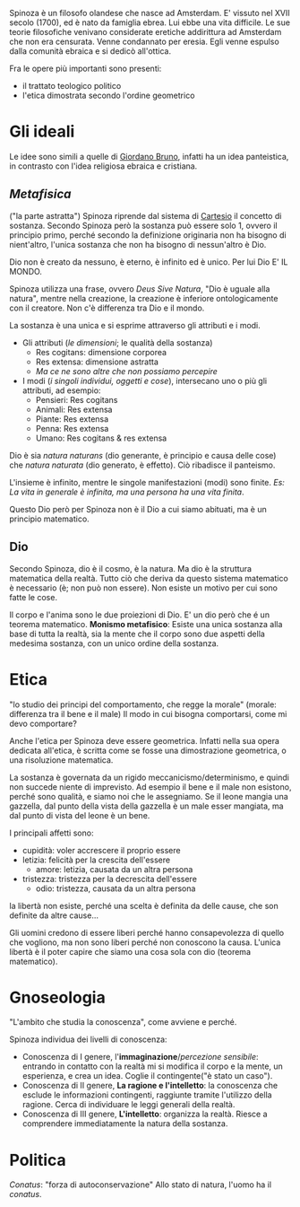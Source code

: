Spinoza è un filosofo olandese che nasce ad Amsterdam. E' vissuto nel XVII secolo (1700), ed è nato da famiglia ebrea.
Lui ebbe una vita difficile. Le sue teorie filosofiche venivano considerate eretiche addirittura ad Amsterdam che non era censurata.
Venne condannato per eresia.
Egli venne espulso dalla comunità ebraica e si dedicò all'ottica.

Fra le opere più importanti sono presenti:
- il trattato teologico politico
- l'etica dimostrata secondo l'ordine geometrico

# Gli ideali
Le idee sono simili a quelle di [Giordano Bruno](Giordano%20Bruno.md), infatti ha un idea panteistica, in contrasto con l'idea religiosa ebraica e cristiana.
## *Metafisica*
("la parte astratta")
Spinoza riprende dal sistema di [Cartesio](Cartesio.md) il concetto di sostanza. Secondo Spinoza però la sostanza può essere solo 1, ovvero il principio primo, perché secondo la definizione originaria non ha bisogno di nient'altro, l'unica sostanza che non ha bisogno di nessun'altro è Dio.

Dio non è creato da nessuno, è eterno, è infinito ed è unico. Per lui Dio E' IL MONDO.

Spinoza utilizza una frase, ovvero *Deus Sive Natura*, "Dio è uguale alla natura", mentre nella creazione, la creazione è inferiore ontologicamente con il creatore. Non c'è differenza tra Dio e il mondo.

La sostanza è una unica e si esprime attraverso gli attributi e i modi.
- Gli attributi (*le dimensioni*; le qualità della sostanza)
	- Res cogitans: dimensione corporea
	- Res extensa: dimensione astratta
	- *Ma ce ne sono altre che non possiamo percepire*
- I modi (*i singoli individui, oggetti e cose*), intersecano uno o più gli attributi, ad esempio:
	- Pensieri: Res cogitans
	- Animali: Res extensa
	- Piante: Res extensa
	- Penna: Res extensa
	- Umano: Res cogitans & res extensa

Dio è sia *natura naturans* (dio generante, è principio e causa delle cose) che *natura naturata* (dio generato, è effetto). Ciò ribadisce il panteismo.

L'insieme è infinito, mentre le singole manifestazioni (modi) sono finite.
*Es: La vita in generale è infinita, ma una persona ha una vita finita*.

Questo Dio però per Spinoza non è il Dio a cui siamo abituati, ma è un principio matematico.
## Dio
Secondo Spinoza, dio è il cosmo, è la natura. Ma dio è la struttura matematica della realtà.
Tutto ciò che deriva da questo sistema matematico è necessario (è; non può non essere). Non esiste un motivo per cui sono fatte le cose.

Il corpo e l'anima sono le due proiezioni di Dio. E' un dio però che é un teorema matematico.
**Monismo metafisico**: Esiste una unica sostanza alla base di tutta la realtà, sia la mente che il corpo sono due aspetti della medesima sostanza, con un unico ordine della sostanza.
# Etica
"lo studio dei principi del comportamento, che regge la morale" (morale: differenza tra il bene e il male)
Il modo in cui bisogna comportarsi, come mi devo comportare?

Anche l'etica per Spinoza deve essere geometrica. Infatti nella sua opera dedicata all'etica, è scritta come se fosse una dimostrazione geometrica, o una risoluzione matematica.

La sostanza è governata da un rigido meccanicismo/determinismo, e quindi non succede niente di imprevisto.
Ad esempio il bene e il male non esistono, perché sono qualità, e siamo noi che le assegniamo. Se il leone mangia una gazzella, dal punto della vista della gazzella è un male esser mangiata, ma dal punto di vista del leone è un bene.

I principali affetti sono:
- cupidità: voler accrescere il proprio essere
- letizia: felicità per la crescita dell'essere
	- amore: letizia, causata da un altra persona
- tristezza: tristezza per la decrescita dell'essere
	- odio: tristezza, causata da un altra persona

la libertà non esiste, perché una scelta è definita da delle cause, che son definite da altre cause...

Gli uomini credono di essere liberi perché hanno consapevolezza di quello che vogliono, ma non sono liberi perché non conoscono la causa.
L'unica libertà è il poter capire che siamo una cosa sola con dio (teorema matematico).
# Gnoseologia
"L'ambito che studia la conoscenza", come avviene e perché.

Spinoza individua dei livelli di conoscenza:
- Conoscenza di I genere, l'**immaginazione**/*percezione sensibile*: entrando in contatto con la realtà mi si modifica il corpo e la mente, un esperienza, e crea un idea. Coglie il contingente("è stato un caso").
- Conoscenza di II genere, **La ragione e l'intelletto**: la conoscenza che esclude le informazioni contingenti, raggiunte tramite l'utilizzo della ragione. Cerca di individuare le leggi generali della realtà.
- Conoscenza di III genere, **L'intelletto**: organizza la realtà. Riesce a comprendere immediatamente la natura della sostanza.
# Politica
*Conatus*: "forza di autoconservazione"
Allo stato di natura, l'uomo ha il *conatus*.